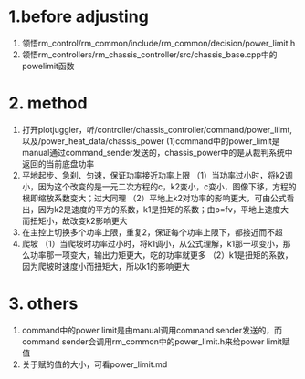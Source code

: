 # 1.before adjusting

1. 领悟rm_control/rm_common/include/rm_common/decision/power_limit.h
2. 领悟rm_controllers/rm_chassis_controller/src/chassis_base.cpp中的powelimit函数

# 2. method

1. 打开plotjuggler，听/controller/chassis_controller/command/power_liimt,以及/power_heat_data/chassis_power
    (1)command中的power_limit是manual通过command_sender发送的，chassis_power中的是从裁判系统中返回的当前底盘功率
2. 平地起步、急刹、匀速，保证功率接近功率上限
    （1）当功率过小时，将k2调小，因为这个改变的是一元二次方程的c，k2变小，c变小，图像下移，方程的根即缩放系数变大；过大同理
    （2）平地上k2对功率的影响更大，可由公式看出，因为k2是速度的平方的系数，k1是扭矩的系数；由p=fv，平地上速度大而扭矩小，故改变k2影响更大
3. 在主控上切换多个功率上限，重复2，保证每个功率上限下，都接近而不超
4. 爬坡
    （1）当爬坡时功率过小时，将k1调小，从公式理解，k1那一项变小，那么功率那一项变大，输出力矩更大，吃的功率就更多
    （2）k1是扭矩的系数，因为爬坡时速度小而扭矩大，所以k1的影响更大

# 3. others

1. command中的power limit是由manual调用command sender发送的，而command sender会调用rm_common中的power_limit.h来给power limit赋值
2. 关于赋的值的大小，可看power_limit.md
